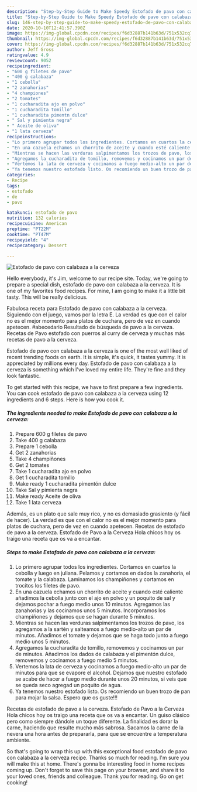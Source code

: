 ```yaml
---
description: "Step-by-Step Guide to Make Speedy Estofado de pavo con calabaza a la cerveza"
title: "Step-by-Step Guide to Make Speedy Estofado de pavo con calabaza a la cerveza"
slug: 146-step-by-step-guide-to-make-speedy-estofado-de-pavo-con-calabaza-a-la-cerveza
date: 2020-10-10T12:41:57.390Z
image: https://img-global.cpcdn.com/recipes/f6d32887b141b63d/751x532cq70/estofado-de-pavo-con-calabaza-a-la-cerveza-foto-principal.jpg
thumbnail: https://img-global.cpcdn.com/recipes/f6d32887b141b63d/751x532cq70/estofado-de-pavo-con-calabaza-a-la-cerveza-foto-principal.jpg
cover: https://img-global.cpcdn.com/recipes/f6d32887b141b63d/751x532cq70/estofado-de-pavo-con-calabaza-a-la-cerveza-foto-principal.jpg
author: Jeff Gross
ratingvalue: 4.9
reviewcount: 9052
recipeingredient:
- "600 g filetes de pavo"
- "400 g calabaza"
- "1 cebolla"
- "2 zanahorias"
- "4 championes"
- "2 tomates"
- "1 cucharadita ajo en polvo"
- "1 cucharadita tomillo"
- "1 cucharadita pimentn dulce"
- " Sal y pimienta negra"
- " Aceite de oliva"
- "1 lata cerveza"
recipeinstructions:
- "Lo primero agrupar todos los ingredientes. Cortamos en cuartos la cebolla y luego en juliana. Pelamos y cortamos en dados la zanahoria, el tomate y la calabaza. Laminamos los champiñones y cortamos en trocitos los filetes de pavo."
- "En una cazuela echamos un chorrito de aceite y cuando esté caliente añadimos la cebolla junto con el ajo en polvo y un poquito de sal y dejamos pochar a fuego medio unos 10 minutos. Agregamos las zanahorias y las cocinamos unos 5 minutos. Incorporamos los champiñones y dejamos que se hagan durante 5 minutos."
- "Mientras se hacen las verduras salpimentamos los trozos de pavo, los agregamos a la sartén y salteamos a fuego medio-alto un par de minutos. Añadimos el tomate y dejamos que se haga todo junto a fuego medio unos 5 minutos."
- "Agregamos la cucharadita de tomillo, removemos y cocinamos un par de minutos. Añadimos los dados de calabaza y el pimentón dulce, removemos y cocinamos a fuego medio 5 minutos."
- "Vertemos la lata de cerveza y cocinamos a fuego medio-alto un par de minutos para que se evapore el alcohol. Dejamos que nuestro estofado se acabe de hacer a fuego medio durante unos 20 minutos, si veis que se queda seco agregad un poquito de agua."
- "Ya tenemos nuestro estofado listo. Os recomiendo un buen trozo de pan para mojar la salsa. Espero que os guste!!!"
categories:
- Recipe
tags:
- estofado
- de
- pavo

katakunci: estofado de pavo 
nutrition: 132 calories
recipecuisine: American
preptime: "PT22M"
cooktime: "PT47M"
recipeyield: "4"
recipecategory: Dessert

---
```



![Estofado de pavo con calabaza a la cerveza](https://img-global.cpcdn.com/recipes/f6d32887b141b63d/751x532cq70/estofado-de-pavo-con-calabaza-a-la-cerveza-foto-principal.jpg)

Hello everybody, it's Jim, welcome to our recipe site. Today, we're going to prepare a special dish, estofado de pavo con calabaza a la cerveza. It is one of my favorites food recipes. For mine, I am going to make it a little bit tasty. This will be really delicious.

Fabulosa receta para Estofado de pavo con calabaza a la cerveza. Siguiendo con el juego, vamos por la letra E. La verdad es que con el calor no es el mejor momento para platos de cuchara, pero de vez en cuando apetecen. #abecedario Resultado de búsqueda de pavo a la cerveza. Recetas de Pavo estofado con puerros al curry de cerveza y muchas más recetas de pavo a la cerveza.

Estofado de pavo con calabaza a la cerveza is one of the most well liked of recent trending foods on earth. It is simple, it's quick, it tastes yummy. It is appreciated by millions every day. Estofado de pavo con calabaza a la cerveza is something which I've loved my entire life. They're fine and they look fantastic.


To get started with this recipe, we have to first prepare a few ingredients. You can cook estofado de pavo con calabaza a la cerveza using 12 ingredients and 6 steps. Here is how you cook it.

<!--inarticleads1-->

##### The ingredients needed to make Estofado de pavo con calabaza a la cerveza:

1. Prepare 600 g filetes de pavo
1. Take 400 g calabaza
1. Prepare 1 cebolla
1. Get 2 zanahorias
1. Take 4 champiñones
1. Get 2 tomates
1. Take 1 cucharadita ajo en polvo
1. Get 1 cucharadita tomillo
1. Make ready 1 cucharadita pimentón dulce
1. Take  Sal y pimienta negra
1. Make ready  Aceite de oliva
1. Take 1 lata cerveza


Además, es un plato que sale muy rico, y no es demasiado grasiento (y fácil de hacer). La verdad es que con el calor no es el mejor momento para platos de cuchara, pero de vez en cuando apetecen. Recetas de estofado de pavo a la cerveza. Estofado de Pavo a la Cerveza Hola chicos hoy os traigo una receta que os va a encantar. 

<!--inarticleads2-->

##### Steps to make Estofado de pavo con calabaza a la cerveza:

1. Lo primero agrupar todos los ingredientes. Cortamos en cuartos la cebolla y luego en juliana. Pelamos y cortamos en dados la zanahoria, el tomate y la calabaza. Laminamos los champiñones y cortamos en trocitos los filetes de pavo.
1. En una cazuela echamos un chorrito de aceite y cuando esté caliente añadimos la cebolla junto con el ajo en polvo y un poquito de sal y dejamos pochar a fuego medio unos 10 minutos. Agregamos las zanahorias y las cocinamos unos 5 minutos. Incorporamos los champiñones y dejamos que se hagan durante 5 minutos.
1. Mientras se hacen las verduras salpimentamos los trozos de pavo, los agregamos a la sartén y salteamos a fuego medio-alto un par de minutos. Añadimos el tomate y dejamos que se haga todo junto a fuego medio unos 5 minutos.
1. Agregamos la cucharadita de tomillo, removemos y cocinamos un par de minutos. Añadimos los dados de calabaza y el pimentón dulce, removemos y cocinamos a fuego medio 5 minutos.
1. Vertemos la lata de cerveza y cocinamos a fuego medio-alto un par de minutos para que se evapore el alcohol. Dejamos que nuestro estofado se acabe de hacer a fuego medio durante unos 20 minutos, si veis que se queda seco agregad un poquito de agua.
1. Ya tenemos nuestro estofado listo. Os recomiendo un buen trozo de pan para mojar la salsa. Espero que os guste!!!


Recetas de estofado de pavo a la cerveza. Estofado de Pavo a la Cerveza Hola chicos hoy os traigo una receta que os va a encantar. Un guiso clásico pero como siempre dándole un toque diferente. La finalidad es dorar la carne, haciendo que resulte mucho más sabrosa. Sacamos la carne de la nevera una hora antes de prepararla, para que se encuentre a temperatura ambiente. 

So that's going to wrap this up with this exceptional food estofado de pavo con calabaza a la cerveza recipe. Thanks so much for reading. I'm sure you will make this at home. There's gonna be interesting food in home recipes coming up. Don't forget to save this page on your browser, and share it to your loved ones, friends and colleague. Thank you for reading. Go on get cooking!
